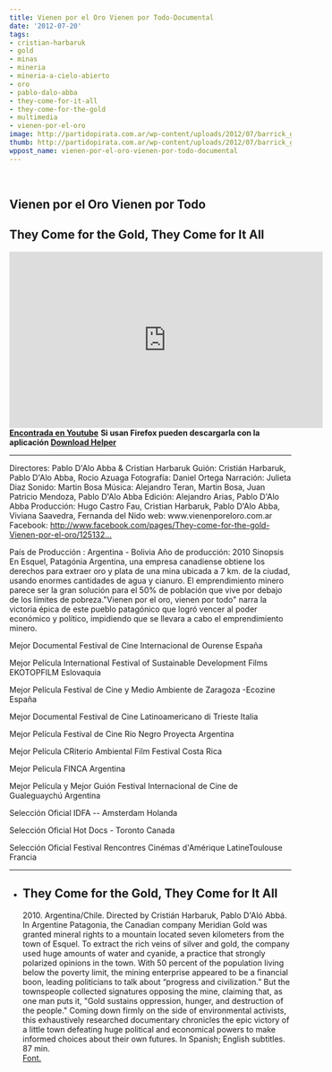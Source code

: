 ```yaml
---
title: Vienen por el Oro Vienen por Todo-Documental
date: '2012-07-20'
tags:
- cristian-harbaruk
- gold
- minas
- mineria
- mineria-a-cielo-abierto
- oro
- pablo-dalo-abba
- they-come-for-it-all
- they-come-for-the-gold
- multimedia
- vienen-por-el-oro
image: http://partidopirata.com.ar/wp-content/uploads/2012/07/barrick_glaciar.jpg
thumb: http://partidopirata.com.ar/wp-content/uploads/2012/07/barrick_glaciar-150x150.jpg
wppost_name: vienen-por-el-oro-vienen-por-todo-documental
---
```


&nbsp;
<h2>Vienen por el Oro Vienen por Todo</h2>
<h2>They Come for the Gold, They Come for It All</h2>
<iframe src="http://www.youtube.com/embed/-y3Ayu97DkY" frameborder="0" width="560" height="315"></iframe>
<strong><a href="http://youtu.be/-y3Ayu97DkY" target="_blank">Encontrada en Youtube</a></strong>
<strong> Si usan Firefox pueden descargarla con la aplicación <a href="http://www.downloadhelper.net/" target="_blank">Download Helper</a></strong>

<hr />

<div id="watch-description-text">
<p id="eow-description">Directores: Pablo D'Alo Abba &amp; Cristian Harbaruk
Guión: Cristián Harbaruk, Pablo D'Alo Abba, Rocio Azuaga
Fotografía: Daniel Ortega
Narración: Julieta Diaz
Sonido: Martin Bosa
Música: Alejandro Teran, Martin Bosa, Juan Patricio Mendoza, Pablo D'Alo Abba
Edición: Alejandro Arias, Pablo D'Alo Abba
Producción: Hugo Castro Fau, Cristian Harbaruk, Pablo D'Alo Abba, Viviana Saavedra, Fernanda del Nido
web: www.vienenporeloro.com.ar
Facebook: <a title="http://www.facebook.com/pages/They-come-for-the-gold-Vienen-por-el-oro/125132334169079" dir="ltr" href="http://www.facebook.com/pages/They-come-for-the-gold-Vienen-por-el-oro/125132334169079" rel="nofollow" target="_blank">http://www.facebook.com/pages/They-come-for-the-gold-Vienen-por-el-oro/125132...</a></p>
País de Producción : Argentina - Bolivia
Año de producción: 2010
Sinopsis
En Esquel, Patagónia Argentina, una empresa canadiense obtiene los derechos para extraer oro y plata de una mina ubicada a 7 km. de la ciudad, usando enormes cantidades de agua y cianuro. El emprendimiento minero parece ser la gran solución para el 50% de población que vive por debajo de los límites de pobreza."Vienen por el oro, vienen por todo" narra la victoria épica de este pueblo patagónico que logró vencer al poder económico y político, impidiendo que se llevara a cabo el emprendimiento minero.

Mejor Documental
Festival de Cine Internacional de Ourense
España

Mejor Película
International Festival of Sustainable Development Films EKOTOPFILM Eslovaquia

Mejor Película
Festival de Cine y Medio Ambiente de Zaragoza -Ecozine
España

Mejor Documental
Festival de Cine Latinoamericano di Trieste
Italia

Mejor Película
Festival de Cine Río Negro Proyecta
Argentina

Mejor Película
CRiterio Ambiental Film Festival
Costa Rica

Mejor Pelicula
FINCA
Argentina

Mejor Película y Mejor Guión
Festival Internacional de Cine
de Gualeguaychú
Argentina

Selección Oficial
IDFA -- Amsterdam
Holanda

Selección Oficial
Hot Docs - Toronto
Canada

Selección Oficial
Festival Rencontres Cinémas d'Amérique LatineToulouse
Francia

</div>

<hr />

<div>
<div>
<ul>
	<li>
<h2>They Come for the Gold, They Come for It All</h2>
2010. Argentina/Chile. Directed by Cristián Harbaruk, Pablo D'Aló Abbá. In Argentine Patagonia, the Canadian company Meridian Gold was granted mineral rights to a mountain located seven kilometers from the town of Esquel. To extract the rich veins of silver and gold, the company used huge amounts of water and cyanide, a practice that strongly polarized opinions in the town. With 50 percent of the population living below the poverty limit, the mining enterprise appeared to be a financial boon, leading politicians to talk about “progress and civilization.” But the townspeople collected signatures opposing the mine, claiming that, as one man puts it, "Gold sustains oppression, hunger, and destruction of the people." Coming down firmly on the side of environmental activists, this exhaustively researched documentary chronicles the epic victory of a little town defeating huge political and economical powers to make informed choices about their own futures. In Spanish; English subtitles. 87 min.</li>
<a href="http://www.moma.org/visit/calendar/film_screenings/13951" target="_blank">Font.</a>
</ul>
</div>
</div>
